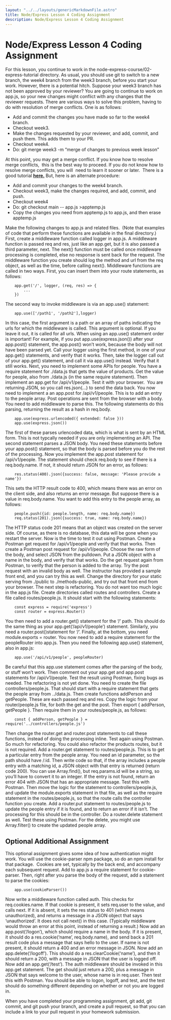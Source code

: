 ```yaml
---
layout: "../../layouts/genericMarkdownFile.astro"
title: Node/Express Lesson 4 Coding Assignment
description: Node/Express Lesson 4 Coding Assignment
---
```


# Node/Express Lesson 4 Coding Assignment

For this lesson, you continue to work in the node-express-course/02-express-tutorial directory. As usual, you should use git to switch to a new branch, the week4 branch from the week3 branch, before you start your work. However, there is a potential hitch. Suppose your week3 branch has not been approved by your reviewer? You are going to continue to work on app.js, so your new changes might conflict with any changes that the reviewer requests. There are various ways to solve this problem, having to do with resolution of merge conflicts. One is as follows:

- Add and commit the changes you have made so far to the week4 branch.
- Checkout week3.
- Make the changes requested by your reviewer, and add, commit, and push them. This adds them to your PR.
- Checkout week4.
- Do: git merge week3 -m “merge of changes to previous week lesson”

At this point, you may get a merge conflict. If you know how to resolve merge conflicts,  this is the best way to proceed. If you do not know how to resolve merge conflicts, you will  need to learn it sooner or later.  There is a good tutorial **[here.](https://www.youtube.com/watch?v=lz5OuKzvadQ)** But, here is an alternate procedure:

- Add and commit your changes to the week4 branch.
- Checkout week3, make the changes required, and add, commit, and push.
- Checkout week4
- Do: git checkout main -- app.js >apptemp.js
- Copy the changes you need from apptemp.js to app.js, and then erase apptemp.js

Make the following changes to app.js and related files.  (Note that examples of code that perform these functions are available in the final directory.) First, create a middleware function called logger in app.js. A middleware function is passed req and res, just like an app.get, but it is also passed a third parameter, next. The next() function must be called once middleware processing is completed, else no response is sent back for the request. The middleware function you create should log the method and url from the req object, as well as the time, before calling next(). Middleware functions are called in two ways. First, you can insert them into your route statements, as follows:

```
    app.get('/', logger, (req, res) => {
        ...
    })
```

The second way to invoke middleware is via an app.use() statement:

```
    app.use(['/path1', '/path2'],logger)
```

In this case, the first argument is a path or an array of paths indicating the urls for which the middleware is called. This argument is optional. If you leave it out, it is called for all urls. When using an app.use() statement order is important! For example, if you put app.use(express.json()) after your app.post() statement, the app.post() won’t work, because the body will not have been parsed yet. Call your logger using the first method, in one of your app.get() statements, and verify that it works. Then, take the logger call out of your app.get() statement, and call it via app.use() instead. Verify that it still works. Next, you need to implement some APIs for people. You have a require statement for ./data.js that gets the value of products. Get the value for people, also from ./data.js (in the same require statement). Then implement an app.get for /api/v1/people. Test it with your browser.  You are returning JSON, so you call res.json(...) to send the data back. You now need to implement a an app.post for /api/v1/people. This is to add an entry to the people array. Post operations are sent from the browser with a body. You need to add middleware to parse this. The following statements do this parsing, returning the result as a hash in req.body.

```
    app.use(express.urlencoded({ extended: false }))
    app.use(express.json())
```

The first of these parses urlencoded data, which is what is sent by an HTML form. This is not typcally needed if you are only implementing an API. The second statement parses a JSON body. You need these statements before your app.post() statement, so that the body is parsed before you do the rest of the processing. Now you implement the app.post statement for /api/v1/people. The statement should check req.body to see if there is a req.body.name. If not, it should return JSON for an error, as follows:

```
    res.status(400).json({success: false, message: 'Please provide a name'})
```

This sets the HTTP result code to 400, which means there was an error on the client side, and also returns an error message. But suppose there is a value in req.body.name. You want to add this entry to the people array, as follows:

```
    people.push({id: people.length, name: req.body.name})
    req.status(201).json({success: true, name: req.body.name})
```

The HTTP status code 201 means that an object was created on the server side. Of course, as there is no database, this data will be gone when you restart the server. Now is the time to test it out using Postman. Create a Postman get request for /api/v1/people and verify that that works. Then create a Postman post request for /api/v1/people. Choose the raw form of the body, and select JSON from the pulldown. Put a JSON object with a name in the body, and verify that that works. Do the get request again from Postman, to verify that the person is added to the array. Try the post request with an invalid body as well. The instructor has provided a sample front end, and you can try this as well. Change the directory for your static serving from ./public to ./methods-public, and try out that front end from your browser. The next step is refactoring. You do not want too much logic in the app.js file. Create directories called routes and controllers. Create a file called routes/people.js. It should start with the following statements:

```
    const express = require('express')
    const router = express.Router()
```

You then need to add a router.get() statement for the ‘/’ path. This should do the same thing as your app.get(‘/api/v1/people’) statement. Similarly, you need a router.post()statement for ‘/’. Finally, at the bottom, you need module.exports = router. You now need to add a require statement for the peopleRouter into app.js. Then you need the following app.use() statement, also in app.js:

```
    app.use('/api/v1/people', peopleRouter)
```

Be careful that this app.use statement comes after the parsing of the body, or stuff won’t work. Then comment out your app.get and app.post statements for /api/v1/people. Test the result using Postman, fixing bugs as needed. The refactoring is not yet done. You need to create the file controllers/people.js. That should start with a require statement that gets the people array from ../data.js. Then create functions addPerson and getPeople. These are each passed req and res. Copy the logic from your router/people.js file, for both the get and the post. Then export { addPerson, getPeople }. Then require them in your routes/people.js, as follows:

```
    const { addPerson, getPeople } = require('../controllers/people.js')
```

Then change the router.get and router.post statements to call these functions, instead of doing the processing inline. Test again using Postman. So much for refactoring. You could also refactor the products routes, but it is not required. Add a router.get statement to routes/people.js. This is to get a particular entry from the people array. You need an id parameter, so the path should have /:id. Then write code so that, if the array includes a people entry with a matching id, a JSON object with that entry is returned (return code 200). You can use Array.find(), but req.params.id will be a string, so you’ll have to convert it to an integer. If the entry is not found, return an error 404 with JSON that has an appropriate message. Test this with Postman. Then move the logic for the statement to controllers/people.js, and update the module.exports statement in that file, as well as the require statement in the routes/people.js, so that the route calls the controller function you create. Add a router.put statement to routes/people.js to update the people entry if it is found, and to return an error if it isn’t. The processing for this should be in the controller. Do a router.delete statement as well. Test these using Postman. For the delete, you might use Array.filter() to create the updated people array.

## Optional Additional Assignment

This optional assignment gives some idea of how authentication might work. You will use the cookie-parser npm package, so do an npm install for that package.  Cookies are set, typically by the back end, and accompany each subsequent request. Add to app.js a require statement for cookie-parser. Then, right after you parse the body of the request, add a statement to parse the cookies:

```
    app.use(cookieParser())
```

Now write a middleware function called auth. This checks for req.cookies.name. If that cookie is present, it sets req.user to the value, and calls next. If it is absent, it sets the res status to 401 (which means unauthorized), and returns a message in a JSON object that says ‘unauthorized’. It does not call next() in this case. (Typically middleware would throw an error at this point, instead of returning a result.) Now add an app.post(‘/logon’), which should require a name in the body. If it is present, it should do a res.cookie(‘name’, req.body.name), and send back a 201 result code plus a message that says hello to the user. If name is not present, it should return a 400 and an error message in JSON. Now add an app.delete(‘/logoff’). This should do a res.clearCookie(‘name’), and then it should return a 200, with a message in JSON that the user is logged off. Now add an app.get(‘/test’). The auth middleware should be invoked in this app.get statement. The get should just return a 200, plus a message in JSON that says welcome to the user, whose name is in req.user. Then test this with Postman. You should be able to logon, logoff, and test, and the test should do something different depending on whether or not you are logged in.

When you have completed your programming assignment, git add, git commit, and git push your branch, and create a pull request, so that you can include a link to your pull request in your homework submission.

